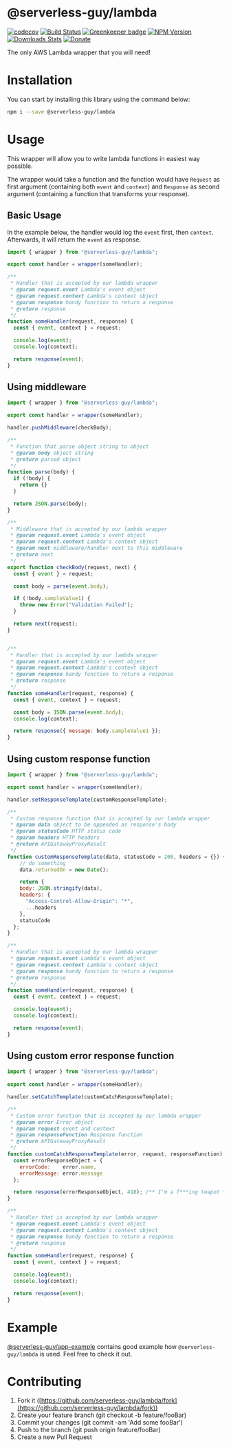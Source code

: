# @serverless-guy/lambda  
[![codecov](https://codecov.io/gh/serverless-guy/lambda/branch/2.0/graph/badge.svg)](https://codecov.io/gh/serverless-guy/lambda)
[![Build Status][travis-image]][travis-url]
[![Greenkeeper badge][greenkeeper-image]](https://greenkeeper.io/)
[![NPM Version][npm-image]][npm-url]
[![Downloads Stats][npm-downloads]][npm-url]
[![Donate][paypal-image]](https://www.paypal.com/cgi-bin/webscr?cmd=_donations&business=938FMCPPQG4DQ&currency_code=USD&source=url)
  
The only AWS Lambda wrapper that you will need!  
  
# Installation  
  
You can start by installing this library using the command below:  
  
```sh
npm i --save @serverless-guy/lambda
```
  
# Usage  
  
This wrapper will allow you to write lambda functions in easiest way possible.  
  
The wrapper would take a function and the function would have `Request` as first argument (containing both `event` and `context`) and `Response` as second argument (containing a function that transforms your response).
  
## Basic Usage 
  
In the example below, the handler would log the `event` first, then `context`. Afterwards, it will return the `event` as response.  
```javascript
import { wrapper } from "@serverless-guy/lambda";

export const handler = wrapper(someHandler);

/**
 * Handler that is accepted by our lambda wrapper
 * @param request.event Lambda's event object
 * @param request.context Lambda's context object
 * @param response handy function to return a response
 * @return response
 */
function someHandler(request, response) {
  const { event, context } = request;

  console.log(event);
  console.log(context);

  return response(event);
}
```
## Using middleware  
  
```javascript
import { wrapper } from "@serverless-guy/lambda";

export const handler = wrapper(someHandler);

handler.pushMiddleware(checkBody);

/**
 * Function that parse object string to object
 * @param body object string
 * @return parsed object
 */
function parse(body) {
  if (!body) {
    return {}
  }

  return JSON.parse(body);
}

/**
 * Middleware that is accepted by our lambda wrapper
 * @param request.event Lambda's event object
 * @param request.context Lambda's context object
 * @param next middleware/handler next to this middleware
 * @return next
 */
export function checkBody(request, next) {
  const { event } = request;

  const body = parse(event.body);

  if (!body.sampleValue1) {
    throw new Error("Validation Failed");
  }

  return next(request);
}


/**
 * Handler that is accepted by our lambda wrapper
 * @param request.event Lambda's event object
 * @param request.context Lambda's context object
 * @param response handy function to return a response
 * @return response
 */
function someHandler(request, response) {
  const { event, context } = request;

  const body = JSON.parse(event.body);
  console.log(context);

  return response({ message: body.sampleValue1 });
}
```  
  
## Using custom response function  
  
```javascript
import { wrapper } from "@serverless-guy/lambda";

export const handler = wrapper(someHandler);

handler.setResponseTemplate(customResponseTemplate);

/**
 * Custom response function that is accepted by our lambda wrapper
 * @param data object to be appended as response's body
 * @param statusCode HTTP status code
 * @param headers HTTP headers
 * @return APIGatewayProxyResult
 */
function customResponseTemplate(data, statusCode = 200, headers = {}) {
    // do something
    data.returnedOn = new Date();

    return {
    body: JSON.stringify(data),
    headers: {
      "Access-Control-Allow-Origin": "*",
      ...headers
    },
    statusCode
  };
}

/**
 * Handler that is accepted by our lambda wrapper
 * @param request.event Lambda's event object
 * @param request.context Lambda's context object
 * @param response handy function to return a response
 * @return response
 */
function someHandler(request, response) {
  const { event, context } = request;

  console.log(event);
  console.log(context);

  return response(event);
}
```
## Using custom error response function  
  
```javascript
import { wrapper } from "@serverless-guy/lambda";
 
export const handler = wrapper(someHandler);

handler.setCatchTemplate(customCatchResponseTemplate);

/**
 * Custom error function that is accepted by our lambda wrapper
 * @param error Error object
 * @param request event and context
 * @param responseFunction Response function
 * @return APIGatewayProxyResult
 */
function customCatchResponseTemplate(error, request, responseFunction) {
  const errorResponseObject = {
    errorCode:    error.name,
    errorMessage: error.message
  };

  return response(errorResponseObject, 418); /** I'm a f***ing teapot */
}

/**
 * Handler that is accepted by our lambda wrapper
 * @param request.event Lambda's event object
 * @param request.context Lambda's context object
 * @param response handy function to return a response
 * @return response
 */
function someHandler(request, response) {
  const { event, context } = request;

  console.log(event);
  console.log(context);

  return response(event);
}
```
  
# Example  
  
[@serverless-guy/app-example](https://github.com/serverless-guy/app-example) contains good example how `@serverless-guy/lambda` is used. Feel free to check it out.
# Contributing
  
1. Fork it ([https://github.com/serverless-guy/lambda/fork](https://github.com/serverless-guy/lambda/fork))  
2. Create your feature branch (git checkout -b feature/fooBar)  
3. Commit your changes (git commit -am 'Add some fooBar')  
4. Push to the branch (git push origin feature/fooBar)  
5. Create a new Pull Request  
  
<!-- Markdown link & img dfn's -->
[npm-image]: https://img.shields.io/npm/v/@serverless-guy/lambda.svg?style=flat-square
[npm-url]: https://www.npmjs.com/package/@serverless-guy/lambda
[npm-downloads]: https://img.shields.io/npm/dm/@serverless-guy/lambda.svg?style=flat-square
[travis-image]: https://travis-ci.org/serverless-guy/lambda.svg?branch=2.0
[travis-url]: https://travis-ci.org/serverless-guy/lambda
[greenkeeper-image]: https://badges.greenkeeper.io/serverless-guy/lambda.svg
[paypal-image]: https://img.shields.io/badge/Donate-PayPal-green.svg